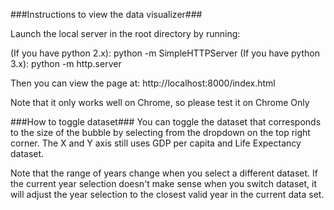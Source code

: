 ###Instructions to view the data visualizer###

Launch the local server in the root directory by running:

(If you have python 2.x): python -m SimpleHTTPServer
(If you have python 3.x): python -m http.server

Then you can view the page at: http://localhost:8000/index.html

Note that it only works well on Chrome, so please test it on Chrome Only

###How to toggle dataset###
You can toggle the dataset that corresponds to the size of the bubble by
selecting from the dropdown on the top right corner. The X and Y axis still uses 
GDP per capita and Life Expectancy dataset.  

Note that the range of years change when you select a different dataset.
If the current year selection doesn't make sense when you switch dataset,
it will adjust the year selection to the closest valid year in the current data set.
